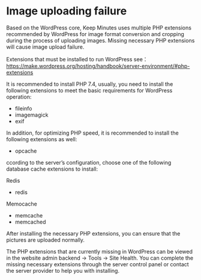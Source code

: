 # Image uploading failure

Based on the WordPress core, Keep Minutes uses multiple PHP extensions recommended by WordPress for image format conversion and cropping during the process of uploading images. Missing necessary PHP extensions will cause image upload failure.

Extensions that must be installed to run WordPress see： https://make.wordpress.org/hosting/handbook/server-environment/#php-extensions

It is recommended to install PHP 7.4, usually, you need to install the following extensions to meet the basic requirements for WordPress operation:

- fileinfo
- imagemagick
- exif

In addition, for optimizing PHP speed, it is recommended to install the following extensions as well:

- opcache

ccording to the server’s configuration, choose one of the following database cache extensions to install:

Redis

- redis

Memocache

- memcache
- memcached

After installing the necessary PHP extensions, you can ensure that the pictures are uploaded normally.

The PHP extensions that are currently missing in WordPress can be viewed in the website admin backend -> Tools -> Site Health. You can complete the missing necessary extensions through the server control panel or contact the server provider to help you with installing.